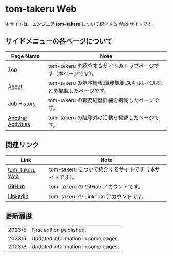 # tom-takeru Web

本サイトは、エンジニア **tom-takeru** について紹介する Web サイトです。

## サイドメニューの各ページについて

| Page Name                                           | Note                                                                  |
| --------------------------------------------------- | --------------------------------------------------------------------- |
| <a href='/top'>Top</a>                              | tom-takeru を紹介するサイトのトップページです（本ページです）。       |
| <a href='/about'>About</a>                          | tom-takeru の基本情報,職務概要,スキルレベルなどを掲載したページです。 |
| <a href='/jobHistory'>Job History</a>               | tom-takeru の職務経歴詳細を掲載したページです。                       |
| <a href='/anotherActivities'>Another Activities</a> | tom-takeru の職務外の活動を掲載したページです。                       |

## 関連リンク

| Link                                                | Note                                                    |
| --------------------------------------------------- | ------------------------------------------------------- |
| <a href='/top'>tom-takeru Web</a>                   | tom-takeru について紹介するサイトです（本サイトです）。 |
| [GitHub](https://github.com/tom-takeru)             | tom-takeru の GitHub アカウントです。                   |
| [LinkedIn](https://www.linkedin.com/in/tom-takeru/) | tom-takeru の LinkedIn アカウントです。                 |

## 更新履歴

|        |                                    |
| ------ | ---------------------------------- |
| 2023/5 | First edition published.           |
| 2023/5 | Updated information in some pages. |
| 2023/8 | Updated information in some pages. |

